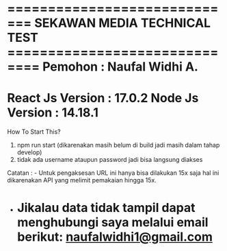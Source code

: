 ============================= SEKAWAN MEDIA TECHNICAL TEST ==============================
Pemohon : Naufal Widhi A.
=========================================================================================
React Js Version : 17.0.2
Node Js Version : 14.18.1
=========================================================================================
How To Start This?

1. npm run start (dikarenakan masih belum di build jadi masih dalam tahap develop)
2. tidak ada username ataupun password jadi bisa langsung diakses

Catatan : - Untuk pengaksesan URL ini hanya bisa dilakukan 15x saja hal ini dikarenakan
API yang melimit pemakaian hingga 15x.

- Jikalau data tidak tampil dapat menghubungi saya melalui email berikut:
  naufalwidhi1@gmail.com
  =========================================================================================
